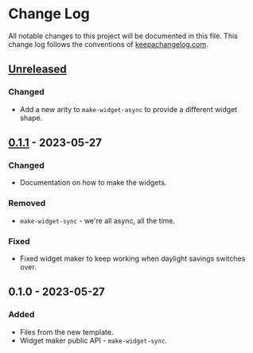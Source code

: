 # Change Log
All notable changes to this project will be documented in this file. This change log follows the conventions of [keepachangelog.com](http://keepachangelog.com/).

## [Unreleased]
### Changed
- Add a new arity to `make-widget-async` to provide a different widget shape.

## [0.1.1] - 2023-05-27
### Changed
- Documentation on how to make the widgets.

### Removed
- `make-widget-sync` - we're all async, all the time.

### Fixed
- Fixed widget maker to keep working when daylight savings switches over.

## 0.1.0 - 2023-05-27
### Added
- Files from the new template.
- Widget maker public API - `make-widget-sync`.

[Unreleased]: https://github.com/your-name/factoring-and-primality/compare/0.1.1...HEAD
[0.1.1]: https://github.com/your-name/factoring-and-primality/compare/0.1.0...0.1.1

